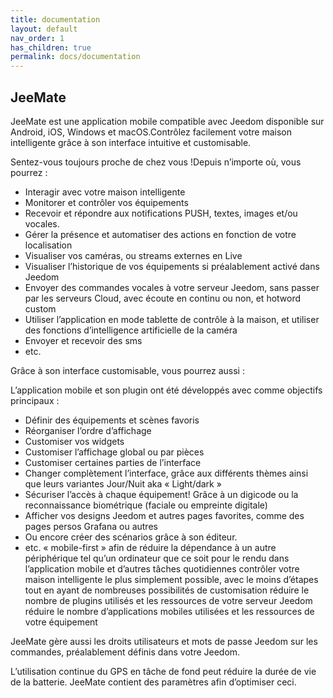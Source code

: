 ```yaml
---
title: documentation
layout: default
nav_order: 1
has_children: true
permalink: docs/documentation
---
```


## JeeMate



JeeMate est une application mobile compatible avec Jeedom disponible sur Android, iOS, Windows et macOS.Contrôlez facilement votre maison intelligente grâce à son interface intuitive et customisable.



Sentez-vous toujours proche de chez vous !Depuis n’importe où, vous pourrez :

- Interagir avec votre maison intelligente
- Monitorer et contrôler vos équipements
- Recevoir et répondre aux notifications PUSH, textes, images et/ou vocales.
- Gérer la présence et automatiser des actions en fonction de votre localisation
- Visualiser vos caméras, ou streams externes en Live
- Visualiser l’historique de vos équipements si préalablement activé dans Jeedom
- Envoyer des commandes vocales à votre serveur Jeedom, sans passer par les serveurs Cloud, avec écoute en continu ou non, et hotword custom
- Utiliser l’application en mode tablette de contrôle à la maison, et utiliser des fonctions d’intelligence artificielle de la caméra
- Envoyer et recevoir des sms
- etc.

Grâce à son interface customisable, vous pourrez aussi :

L’application mobile et son plugin ont été développés avec comme objectifs principaux :

- Définir des équipements et scènes favoris
- Réorganiser l’ordre d’affichage
- Customiser vos widgets
- Customiser l’affichage global ou par pièces
- Customiser certaines parties de l’interface
- Changer complètement l’interface, grâce aux différents thèmes ainsi que leurs variantes Jour/Nuit aka « Light/dark »
- Sécuriser l’accès à chaque équipement! Grâce à un digicode ou la reconnaissance biométrique (faciale ou empreinte digitale)
- Afficher vos designs Jeedom et autres pages favorites, comme des pages persos Grafana ou autres
- Ou encore créer des scénarios grâce à son éditeur.
- etc.
« mobile-first » afin de réduire la dépendance à un autre périphérique tel qu’un ordinateur que ce soit pour le rendu dans l’application mobile et d’autres tâches quotidiennes
contrôler votre maison intelligente le plus simplement possible, avec le moins d’étapes tout en ayant de nombreuses possibilités de customisation
réduire le nombre de plugins utilisés et les ressources de votre serveur Jeedom
réduire le nombre d’applications mobiles utilisées et les ressources de votre équipement

JeeMate gère aussi les droits utilisateurs et mots de passe Jeedom sur les commandes, préalablement définis dans votre Jeedom.

L’utilisation continue du GPS en tâche de fond peut réduire la durée de vie de la batterie. JeeMate contient des paramètres afin d’optimiser ceci.









